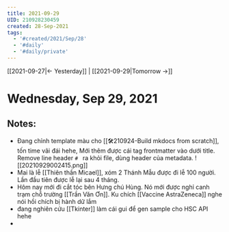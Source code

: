 ```yaml
---
title: 2021-09-29
UID: 210928230459
created: 28-Sep-2021
tags:
  - '#created/2021/Sep/28'
  - '#daily'
  - '#daily/private'
---
```

[[2021-09-27|<- Yesterday]] | [[2021-09-29|Tomorrow ->]]
# Wednesday, Sep 29, 2021

## Notes:
- Đang chỉnh template màu cho [[🛠️210924-Build mkdocs from scratch]], tốn time vãi đái hehe, Mới thêm được cái tag frontmatter vào dưới title. Remove line header `# ` ra khỏi file, dùng header của metadata.
![[20210929002415.png]]
- Mai là lễ [[Thiên thần Micael]], xóm 2 Thánh Mẫu được đi lễ 100 người. Lần đầu tiên được lễ lại sau 4 tháng.
- Hôm nay mới đi cắt tóc bên Hưng chú Hùng. Nó mới được nghỉ canh trạm chỗ trường [[Trần Văn Ơn]]. Ku chích [[Vaccine AstraZeneca]] nghe nói hồi chích bị hành dữ lắm
- đang nghiên cứu [[Tkinter]] làm cái gui để gen sample cho HSC API hehe
- 

